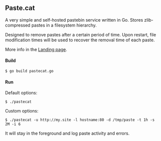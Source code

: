 ## Paste.cat

A very simple and self-hosted pastebin service written in Go. Stores
zlib-compressed pastes in a filesystem hierarchy.

Designed to remove pastes after a certain period of time. Upon restart, file
modification times will be used to recover the removal time of each paste.

More info in the [Landing page](index.html).

#### Build

	$ go build pastecat.go

#### Run

Default options:

	$ ./pastecat

Custom options:

	$ ./pastecat -u http://my.site -l hostname:80 -d /tmp/paste -t 1h -s 2M -i 6

It will stay in the foreground and log paste activity and errors.
